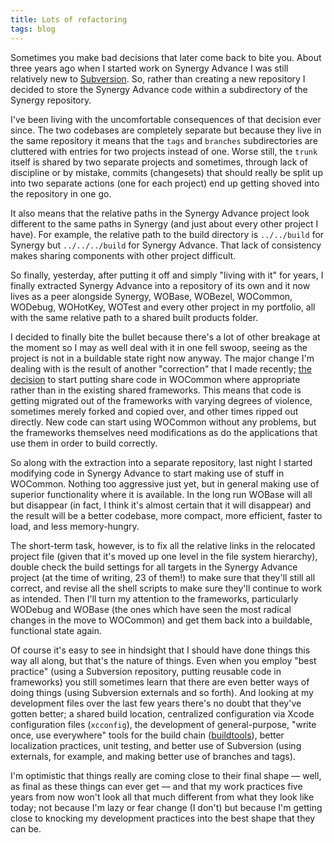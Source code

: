 ```yaml
---
title: Lots of refactoring
tags: blog
---
```


Sometimes you make bad decisions that later come back to bite you. About three years ago when I started work on Synergy Advance I was still relatively new to [Subversion](http://subversion.tigris.org/). So, rather than creating a new repository I decided to store the Synergy Advance code within a subdirectory of the Synergy repository.

I've been living with the uncomfortable consequences of that decision ever since. The two codebases are completely separate but because they live in the same repository it means that the `tags` and `branches` subdirectories are cluttered with entries for two projects instead of one. Worse still, the `trunk` itself is shared by two separate projects and sometimes, through lack of discipline or by mistake, commits (changesets) that should really be split up into two separate actions (one for each project) end up getting shoved into the repository in one go.

It also means that the relative paths in the Synergy Advance project look different to the same paths in Synergy (and just about every other project I have). For example, the relative path to the build directory is `../../build` for Synergy but `../../../build` for Synergy Advance. That lack of consistency makes sharing components with other project difficult.

So finally, yesterday, after putting it off and simply "living with it" for years, I finally extracted Synergy Advance into a repository of its own and it now lives as a peer alongside Synergy, WOBase, WOBezel, WOCommon, WODebug, WOHotKey, WOTest and every other project in my portfolio, all with the same relative path to a shared built products folder.

I decided to finally bite the bullet because there's a lot of other breakage at the moment so I may as well deal with it in one fell swoop, seeing as the project is not in a buildable state right now anyway. The major change I'm dealing with is the result of another "correction" that I made recently; [the decision](http://www.wincent.com/knowledge-base/Frameworks:_pros_and_cons) to start putting share code in WOCommon where appropriate rather than in the existing shared frameworks. This means that code is getting migrated out of the frameworks with varying degrees of violence, sometimes merely forked and copied over, and other times ripped out directly. New code can start using WOCommon without any problems, but the frameworks themselves need modifications as do the applications that use them in order to build correctly.

So along with the extraction into a separate repository, last night I started modifying code in Synergy Advance to start making use of stuff in WOCommon. Nothing too aggressive just yet, but in general making use of superior functionality where it is available. In the long run WOBase will all but disappear (in fact, I think it's almost certain that it will disappear) and the result will be a better codebase, more compact, more efficient, faster to load, and less memory-hungry.

The short-term task, however, is to fix all the relative links in the relocated project file (given that it's moved up one level in the file system hierarchy), double check the build settings for all targets in the Synergy Advance project (at the time of writing, 23 of them!) to make sure that they'll still all correct, and revise all the shell scripts to make sure they'll continue to work as intended. Then I'll turn my attention to the frameworks, particularly WODebug and WOBase (the ones which have seen the most radical changes in the move to WOCommon) and get them back into a buildable, functional state again.

Of course it's easy to see in hindsight that I should have done things this way all along, but that's the nature of things. Even when you employ "best practice" (using a Subversion repository, putting reusable code in frameworks) you still sometimes learn that there are even better ways of doing things (using Subversion externals and so forth). And looking at my development files over the last few years there's no doubt that they've gotten better; a shared build location, centralized configuration via Xcode configuration files (`xcconfig`), the development of general-purpose, "write once, use everywhere" tools for the build chain ([buildtools](http://www.wincent.com/a/products/buildtools/)), better localization practices, unit testing, and better use of Subversion (using externals, for example, and making better use of branches and tags).

I'm optimistic that things really are coming close to their final shape — well, as final as these things can ever get — and that my work practices five years from now won't look all that much different from what they look like today; not because I'm lazy or fear change (I don't) but because I'm getting close to knocking my development practices into the best shape that they can be.
